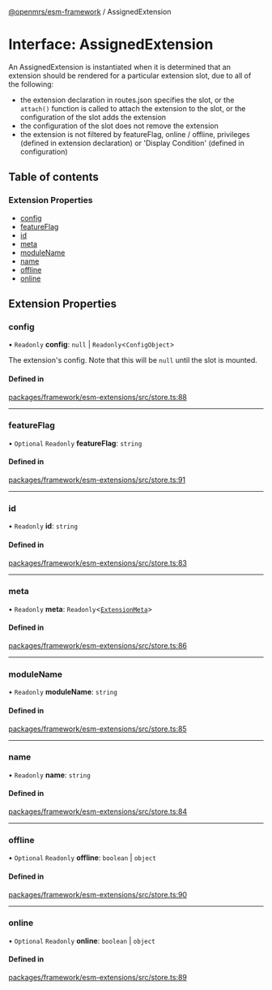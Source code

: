 [@openmrs/esm-framework](../API.md) / AssignedExtension

# Interface: AssignedExtension

An AssignedExtension is instantiated when it is determined that an extension
should be rendered for a particular extension slot, due to all of the following:
- the extension declaration in routes.json specifies the slot, or
  the `attach()` function is called to attach the extension to the slot, or
  the configuration of the slot adds the extension
- the configuration of the slot does not remove the extension
- the extension is not filtered by featureFlag, online / offline, privileges
  (defined in extension declaration) or 'Display Condition' (defined in configuration)

## Table of contents

### Extension Properties

- [config](AssignedExtension.md#config)
- [featureFlag](AssignedExtension.md#featureflag)
- [id](AssignedExtension.md#id)
- [meta](AssignedExtension.md#meta)
- [moduleName](AssignedExtension.md#modulename)
- [name](AssignedExtension.md#name)
- [offline](AssignedExtension.md#offline)
- [online](AssignedExtension.md#online)

## Extension Properties

### config

• `Readonly` **config**: ``null`` \| `Readonly`<`ConfigObject`\>

The extension's config. Note that this will be `null` until the slot is mounted.

#### Defined in

[packages/framework/esm-extensions/src/store.ts:88](https://github.com/openmrs/openmrs-esm-core/blob/main/packages/framework/esm-extensions/src/store.ts#L88)

___

### featureFlag

• `Optional` `Readonly` **featureFlag**: `string`

#### Defined in

[packages/framework/esm-extensions/src/store.ts:91](https://github.com/openmrs/openmrs-esm-core/blob/main/packages/framework/esm-extensions/src/store.ts#L91)

___

### id

• `Readonly` **id**: `string`

#### Defined in

[packages/framework/esm-extensions/src/store.ts:83](https://github.com/openmrs/openmrs-esm-core/blob/main/packages/framework/esm-extensions/src/store.ts#L83)

___

### meta

• `Readonly` **meta**: `Readonly`<[`ExtensionMeta`](ExtensionMeta.md)\>

#### Defined in

[packages/framework/esm-extensions/src/store.ts:86](https://github.com/openmrs/openmrs-esm-core/blob/main/packages/framework/esm-extensions/src/store.ts#L86)

___

### moduleName

• `Readonly` **moduleName**: `string`

#### Defined in

[packages/framework/esm-extensions/src/store.ts:85](https://github.com/openmrs/openmrs-esm-core/blob/main/packages/framework/esm-extensions/src/store.ts#L85)

___

### name

• `Readonly` **name**: `string`

#### Defined in

[packages/framework/esm-extensions/src/store.ts:84](https://github.com/openmrs/openmrs-esm-core/blob/main/packages/framework/esm-extensions/src/store.ts#L84)

___

### offline

• `Optional` `Readonly` **offline**: `boolean` \| `object`

#### Defined in

[packages/framework/esm-extensions/src/store.ts:90](https://github.com/openmrs/openmrs-esm-core/blob/main/packages/framework/esm-extensions/src/store.ts#L90)

___

### online

• `Optional` `Readonly` **online**: `boolean` \| `object`

#### Defined in

[packages/framework/esm-extensions/src/store.ts:89](https://github.com/openmrs/openmrs-esm-core/blob/main/packages/framework/esm-extensions/src/store.ts#L89)
